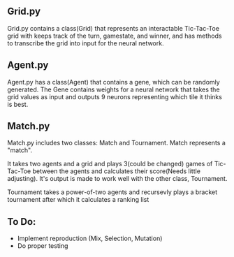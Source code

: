 <h2>Grid.py</h2>
<p>
<tb>Grid.py contains a class(Grid) that represents an interactable Tic-Tac-Toe grid with keeps track of the turn, gamestate, and winner,
and has methods to transcribe the grid into input for the neural network.  
</p>
<h2>Agent.py</h2>
<p>
Agent.py has a class(Agent) that contains a gene, which can be randomly generated. The Gene contains weights for a neural network that takes the grid values as 
input and outputs 9 neurons representing which tile it thinks is best. 
</p>
<h2>Match.py</h2>
<p>
Match.py includes two classes: Match and Tournament. Match represents a "match".
</p> 
<p> It takes two agents and a grid and plays 3(could be changed) games of Tic-Tac-Toe 
between the agents and calculates their score(Needs little adjusting). It's output is made to work well with the other class, Tournament. </p>
<p>
Tournament takes a power-of-two agents and recursevly plays a bracket tournament after which it calculates a ranking list
</p>
<h2>To Do:</h2>
<ul>
<li>Implement reproduction (Mix, Selection, Mutation)</li>
<li>Do proper testing</li>
</ul>
